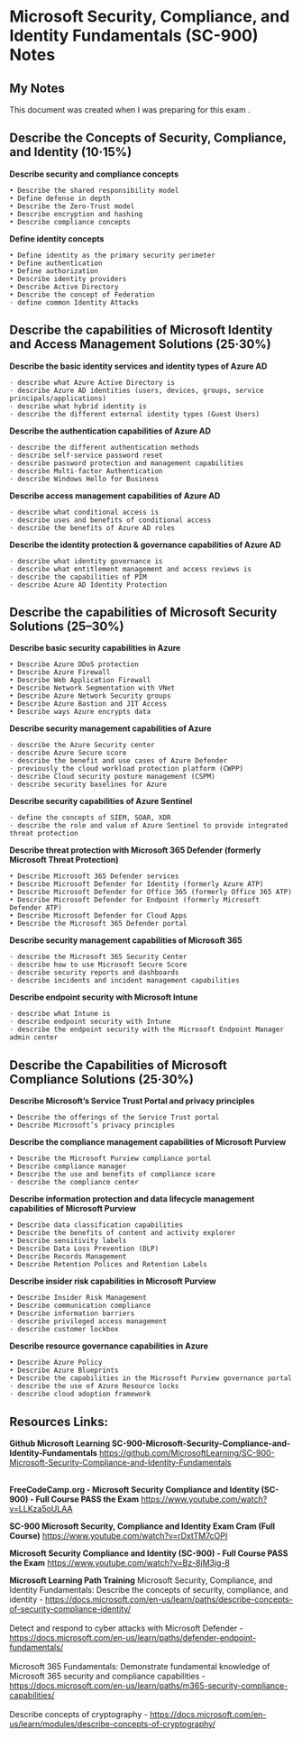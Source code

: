 # Microsoft Security, Compliance, and Identity Fundamentals (SC-900) Notes

## My Notes

This document was created when I was preparing for this exam . 



## Describe the Concepts of Security, Compliance, and Identity (10·15%)

**Describe security and compliance concepts**
```
• Describe the shared responsibility model
• Define defense in depth
• Describe the Zero-Trust model
• Describe encryption and hashing
• Describe compliance concepts
```
**Define identity concepts**
```
• Define identity as the primary security perimeter
• Define authentication
• Define authorization
• Describe identity providers
• Describe Active Directory
• Describe the concept of Federation
· define common Identity Attacks
```

## Describe the capabilities of Microsoft Identity and Access Management Solutions (25·30%)


**Describe the basic identity services and identity types of Azure AD**

```
· describe what Azure Active Directory is
· describe Azure AD identities (users, devices, groups, service principals/applications)
· describe what hybrid identity is
· describe the different external identity types (Guest Users)
```
**Describe the authentication capabilities of Azure AD**

```
· describe the different authentication methods
· describe self·service password reset
· describe password protection and management capabilities
· describe Multi·factor Authentication
· describe Windows Hello for Business
```
**Describe access management capabilities of Azure AD**

```
· describe what conditional access is
· describe uses and benefits of conditional access
· describe the benefits of Azure AD roles
```
**Describe the identity protection & governance capabilities of Azure AD**

```
· describe what identity governance is
· describe what entitlement management and access reviews is
· describe the capabilities of PIM
· describe Azure AD Identity Protection
```

## Describe the capabilities of Microsoft Security Solutions  (25–30%)

**Describe basic security capabilities in Azure**

```
• Describe Azure DDoS protection
• Describe Azure Firewall
• Describe Web Application Firewall
• Describe Network Segmentation with VNet
• Describe Azure Network Security groups
• Describe Azure Bastion and JIT Access
• Describe ways Azure encrypts data

```
**Describe security management capabilities of Azure**

```
· describe the Azure Security center
· describe Azure Secure score
· describe the benefit and use cases of Azure Defender
· previously the cloud workload protection platform (CWPP)
· describe Cloud security posture management (CSPM)
· describe security baselines for Azure
```
**Describe security capabilities of Azure Sentinel**

```
· define the concepts of SIEM, SOAR, XDR
· describe the role and value of Azure Sentinel to provide integrated threat protection
```
**Describe threat protection with Microsoft 365 Defender (formerly Microsoft Threat
Protection)**

```
• Describe Microsoft 365 Defender services
• Describe Microsoft Defender for Identity (formerly Azure ATP)
• Describe Microsoft Defender for Office 365 (formerly Office 365 ATP)
• Describe Microsoft Defender for Endpoint (formerly Microsoft Defender ATP)
• Describe Microsoft Defender for Cloud Apps
• Describe the Microsoft 365 Defender portal
```

**Describe security management capabilities of Microsoft 365**

```
· describe the Microsoft 365 Security Center
· describe how to use Microsoft Secure Score
· describe security reports and dashboards
· describe incidents and incident management capabilities
```
**Describe endpoint security with Microsoft Intune**

```
· describe what Intune is
· describe endpoint security with Intune
· describe the endpoint security with the Microsoft Endpoint Manager admin center
```

## Describe the Capabilities of Microsoft Compliance Solutions (25·30%)

**Describe Microsoft’s Service Trust Portal and privacy principles**
```
• Describe the offerings of the Service Trust portal
• Describe Microsoft’s privacy principles
```
**Describe the compliance management capabilities of Microsoft Purview**
```
• Describe the Microsoft Purview compliance portal
• Describe compliance manager
• Describe the use and benefits of compliance score
· describe the compliance center
```


**Describe information protection and data lifecycle management capabilities of
Microsoft Purview**
```
• Describe data classification capabilities
• Describe the benefits of content and activity explorer
• Describe sensitivity labels
• Describe Data Loss Prevention (DLP)
• Describe Records Management
• Describe Retention Polices and Retention Labels
```

**Describe insider risk capabilities in Microsoft Purview**
```
• Describe Insider Risk Management
• Describe communication compliance
• Describe information barriers
· describe privileged access management
· describe customer lockbox
```
**Describe resource governance capabilities in Azure**
```
• Describe Azure Policy
• Describe Azure Blueprints
• Describe the capabilities in the Microsoft Purview governance portal
· describe the use of Azure Resource locks
· describe cloud adoption framework
```




## Resources Links:

**Github Microsoft Learning SC-900-Microsoft-Security-Compliance-and-Identity-Fundamentals**
https://github.com/MicrosoftLearning/SC-900-Microsoft-Security-Compliance-and-Identity-Fundamentals<BR />
<BR />

**FreeCodeCamp.org - Microsoft Security Compliance and Identity (SC-900) - Full Course PASS the Exam**
https://www.youtube.com/watch?v=LLKza5oULAA

**SC-900 Microsoft Security, Compliance and Identity Exam Cram (Full Course)**
https://www.youtube.com/watch?v=rDxtTM7cOPI

**Microsoft Security Compliance and Identity (SC-900) - Full Course PASS the Exam**
https://www.youtube.com/watch?v=Bz-8jM3jg-8

**Microsoft Learning Path Training** 
Microsoft Security, Compliance, and Identity Fundamentals: Describe the concepts of security, compliance, and identity - https://docs.microsoft.com/en-us/learn/paths/describe-concepts-of-security-compliance-identity/<BR />
<BR />
Detect and respond to cyber attacks with Microsoft Defender - https://docs.microsoft.com/en-us/learn/paths/defender-endpoint-fundamentals/<BR />
<BR />
Microsoft 365 Fundamentals: Demonstrate fundamental knowledge of Microsoft 365 security and compliance capabilities - 
https://docs.microsoft.com/en-us/learn/paths/m365-security-compliance-capabilities/<BR />
<BR />
Describe concepts of cryptography - https://docs.microsoft.com/en-us/learn/modules/describe-concepts-of-cryptography/<BR />
<BR />






